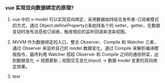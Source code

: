 ### vue 实现双向数据绑定的原理?

1. vue 中的 v-model 可以实现双向绑定，采用数据劫持结合发布者-订阅者模式的方式，通过 Object.defineProperty()来劫持各个的 setter，getter，在数据变动时发布消息给订阅者，触发相应的监听回调来渲染视图。

2. MVVM 作为数据绑定的入口，整合 Observer、Compile 和 Watcher 三者，通过 Observer 来监听自己的 model 数据变化，通过 Compile 来解析编译模板指令，最终利用 Watcher 搭起 Observer 和 Compile 之间的通信桥梁，达到数据变化 -> 视图更新；视图交互变化(input) -> 数据 model 变更的双向绑定效果。

3. test
